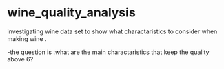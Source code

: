 # wine_quality_analysis
investigating wine data set to show what charactaristics to consider when making wine . 


-the question is :what are the main charactaristics that keep the quality above 6?
